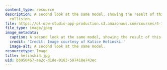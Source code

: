 ```yaml
---
content_type: resource
description: A second look at the same model, showing the result of this material
  collision.
file: https://ol-ocw-studio-app-production.s3.amazonaws.com/courses/4-155b-architectural-design-level-iii-a-student-center-for-mit-fall-2004/bb950467aa2cd1de0183597418e743ec_helinski4.jpg
file_type: image/jpeg
image_metadata:
  caption: A second look at the same model, showing the result of this material collision.
  credit: 'Credit: Image courtesy of Katice Helinski.'
  image-alt: A second look at the same model.
resourcetype: Image
title: helinski4.jpg
uid: bb950467-aa2c-d1de-0183-597418e743ec
---
```

